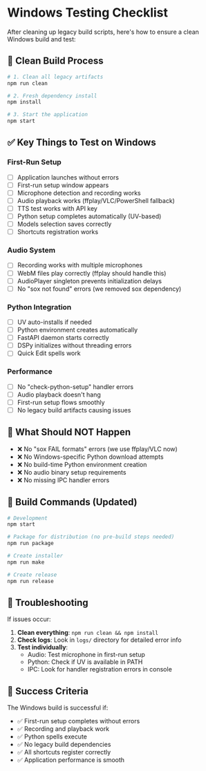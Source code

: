 # Windows Testing Checklist

After cleaning up legacy build scripts, here's how to ensure a clean Windows build and test:

## 🧹 **Clean Build Process**

```bash
# 1. Clean all legacy artifacts
npm run clean

# 2. Fresh dependency install  
npm install

# 3. Start the application
npm start
```

## ✅ **Key Things to Test on Windows**

### **First-Run Setup**
- [ ] Application launches without errors
- [ ] First-run setup window appears
- [ ] Microphone detection and recording works
- [ ] Audio playback works (ffplay/VLC/PowerShell fallback)
- [ ] TTS test works with API key
- [ ] Python setup completes automatically (UV-based)
- [ ] Models selection saves correctly
- [ ] Shortcuts registration works

### **Audio System** 
- [ ] Recording works with multiple microphones
- [ ] WebM files play correctly (ffplay should handle this)
- [ ] AudioPlayer singleton prevents initialization delays
- [ ] No "sox not found" errors (we removed sox dependency)

### **Python Integration**
- [ ] UV auto-installs if needed
- [ ] Python environment creates automatically  
- [ ] FastAPI daemon starts correctly
- [ ] DSPy initializes without threading errors
- [ ] Quick Edit spells work

### **Performance**
- [ ] No "check-python-setup" handler errors
- [ ] Audio playback doesn't hang
- [ ] First-run setup flows smoothly
- [ ] No legacy build artifacts causing issues

## 🚫 **What Should NOT Happen**

- ❌ No "sox FAIL formats" errors (we use ffplay/VLC now)
- ❌ No Windows-specific Python download attempts 
- ❌ No build-time Python environment creation
- ❌ No audio binary setup requirements
- ❌ No missing IPC handler errors

## 📝 **Build Commands (Updated)**

```bash
# Development
npm start

# Package for distribution (no pre-build steps needed)
npm run package

# Create installer
npm run make

# Create release
npm run release
```

## 🔧 **Troubleshooting**

If issues occur:

1. **Clean everything**: `npm run clean && npm install`
2. **Check logs**: Look in `logs/` directory for detailed error info
3. **Test individually**: 
   - Audio: Test microphone in first-run setup
   - Python: Check if UV is available in PATH
   - IPC: Look for handler registration errors in console

## 🎯 **Success Criteria**

The Windows build is successful if:
- ✅ First-run setup completes without errors
- ✅ Recording and playback work
- ✅ Python spells execute 
- ✅ No legacy build dependencies
- ✅ All shortcuts register correctly
- ✅ Application performance is smooth 